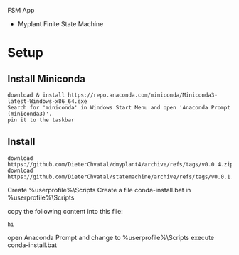 FSM App

 - Myplant Finite State Machine

# Setup
## Install Miniconda

```
download & install https://repo.anaconda.com/miniconda/Miniconda3-latest-Windows-x86_64.exe
Search for 'miniconda' in Windows Start Menu and open 'Anaconda Prompt (miniconda3)'. 
pin it to the taskbar
```

## Install 

```
download https://github.com/DieterChvatal/dmyplant4/archive/refs/tags/v0.0.4.zip
download https://github.com/DieterChvatal/statemachine/archive/refs/tags/v0.0.1.zip
```

Create %userprofile%\Scripts
Create a file conda-install.bat in %userprofile%\Scripts

copy the following content into this file: 

```
hi
```

open Anaconda Prompt and change to %userprofile%\Scripts
execute conda-install.bat

